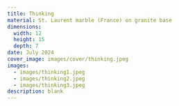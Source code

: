 ```yaml
---
title: Thinking
material: St. Laurent marble (France) on granite base
dimensions:
  width: 12
  height: 15
  depth: 7
date: July 2024
cover_image: images/cover/thinking.jpeg
images:
  - images/thinking1.jpeg
  - images/thinking2.jpeg
  - images/thinking3.jpeg
description: blank
---
```

